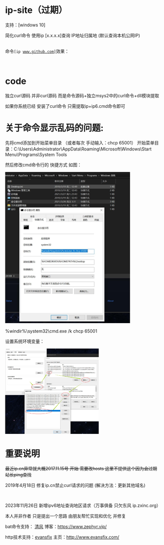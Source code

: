 # ip-site（过期）
支持：[windows 10]

简化curl命令 使用ip [x.x.x.x]查询 IP地址归属地 (默认查询本机公网IP)

<br>命令<code>[ip www.github.com]</code>效果：</br>
<p><a href="https://wx2.sinaimg.cn/mw1024/0066ebxvgy1flk5y1o6gqj30bc060tbg.jpg" target="_blank"><img src="https://wx2.sinaimg.cn/mw1024/0066ebxvgy1flk5y1o6gqj30bc060tbg.jpg" alt="" style="max-width:60%;"></a></p>

# code
独立curl源码 并非curl源码 而是命令源码+独立msys2中的curl命令+dll模块提取 

如果你系统已经 安装了curl命令 只需提取ip+ip6.cmd命令即可


# 关于命令显示乱码的问题:
先将cmd添加到开始菜单目录 （或者每次 手动输入：chcp 65001）
开始菜单目录：C:\Users\Administrator\AppData\Roaming\Microsoft\Windows\Start Menu\Programs\System Tools

然后修改cmd命令行的 快捷方式 如图：
<p><a href="https://github.com/game-turn-over-skill-group/ip-site/blob/cb0c29dfef313f51e0f1b48a285e645b89f2a5c6/%E7%8B%AC%E7%AB%8Bcurl%E6%BA%90%E7%A0%81/%E8%AE%BE%E7%BD%AE%E5%BC%80%E5%A7%8B%E8%8F%9C%E5%8D%95cmd%E5%91%BD%E4%BB%A4%E8%A1%8C%E5%BF%AB%E6%8D%B7%E6%96%B9%E5%BC%8F.jpg" target="_blank"><img src="https://github.com/game-turn-over-skill-group/ip-site/blob/cb0c29dfef313f51e0f1b48a285e645b89f2a5c6/%E7%8B%AC%E7%AB%8Bcurl%E6%BA%90%E7%A0%81/%E8%AE%BE%E7%BD%AE%E5%BC%80%E5%A7%8B%E8%8F%9C%E5%8D%95cmd%E5%91%BD%E4%BB%A4%E8%A1%8C%E5%BF%AB%E6%8D%B7%E6%96%B9%E5%BC%8F.jpg" alt="" style="max-width:80%;"></a></p>

%windir%\system32\cmd.exe /k chcp 65001

设置系统环境变量：
<p><a href="https://github.com/game-turn-over-skill-group/ip-site/blob/d63696049cda0cb8cf9fd06e57b7292941638651/%E7%8B%AC%E7%AB%8Bcurl%E6%BA%90%E7%A0%81/%E8%AE%BE%E7%BD%AE%E4%BD%A0%E7%9A%84%E7%B3%BB%E7%BB%9F%E7%8E%AF%E5%A2%83%E5%8F%98%E9%87%8F.jpg" target="_blank"><img src="https://github.com/game-turn-over-skill-group/ip-site/blob/d63696049cda0cb8cf9fd06e57b7292941638651/%E7%8B%AC%E7%AB%8Bcurl%E6%BA%90%E7%A0%81/%E8%AE%BE%E7%BD%AE%E4%BD%A0%E7%9A%84%E7%B3%BB%E7%BB%9F%E7%8E%AF%E5%A2%83%E5%8F%98%E9%87%8F.jpg" alt="" style="max-width:60%;"></a></p>


# 重要说明
~~最近ip.cn异常就大概2017.11.15号 开始 需要改hosts 这里不提供这个因为会过期 站长ping查找~~

2019年4月18日 修复ip.cn禁止curl请求的问题 (解决方法：更新其他域名)
<p><a href="https://wx1.sinaimg.cn/mw1024/0066ebxvgy1g272xjz9dsj30h0023weh.jpg" target="_blank"><img src="https://wx1.sinaimg.cn/mw1024/0066ebxvgy1g272xjz9dsj30h0023weh.jpg" alt="" style="max-width:100%;"></a></p>

2023年11月26日 新增ipv6地址查询地区请求（万事俱备 只欠东风 ip.zxinc.org）

本人并非作者 只是提出一个思路 由朋友帮忙实现和优化 并修复

bat命令支持： <a href="https://www.feng.ee/">清风</a>  博客：https://www.zephyr.vip/

http技术支持：<a href="http://evansfix.com/">evansfix</a>  主页：http://www.evansfix.com/


